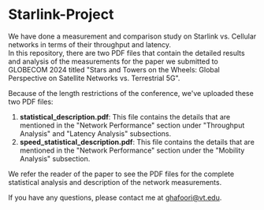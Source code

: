# Starlink-Project

We have done a measurement and comparison study on Starlink vs. Cellular networks in terms of their throughput and latency.  
In this repository, there are two PDF files that contain the detailed results and analysis of the measurements for the paper we submitted to GLOBECOM 2024 titled "Stars and Towers on the Wheels: Global Perspective on Satellite Networks vs. Terrestrial 5G".

Because of the length restrictions of the conference, we've uploaded these two PDF files: 

1. **statistical_description.pdf**: This file contains the details that are mentioned in the "Network Performance" section under "Throughput Analysis" and "Latency Analysis" subsections.
2. **speed_statistical_description.pdf**: This file contains the details that are mentioned in the "Network Performance" section under the "Mobility Analysis" subsection.

We refer the reader of the paper to see the PDF files for the complete statistical analysis and description of the network measurements.

If you have any questions, please contact me at [ghafoori@vt.edu](mailto:ghafoori@vt.edu).
